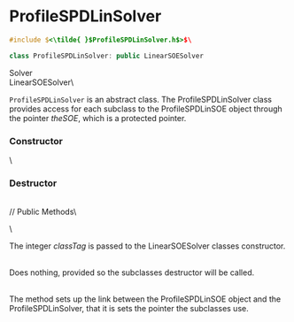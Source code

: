 # ProfileSPDLinSolver

```cpp
#include $<\tilde{ }$ProfileSPDLinSolver.h$>$\

class ProfileSPDLinSolver: public LinearSOESolver
```

Solver\
LinearSOESolver\


`ProfileSPDLinSolver` is an abstract class. The ProfileSPDLinSolver class
provides access for each subclass to the ProfileSPDLinSOE object through
the pointer *theSOE*, which is a protected pointer.

### Constructor

\
### Destructor

\
// Public Methods\

\

The integer *classTag* is passed to the LinearSOESolver classes
constructor.

\
Does nothing, provided so the subclasses destructor will be called.

\
The method sets up the link between the ProfileSPDLinSOE object and the
ProfileSPDLinSolver, that it is sets the pointer the subclasses use.

